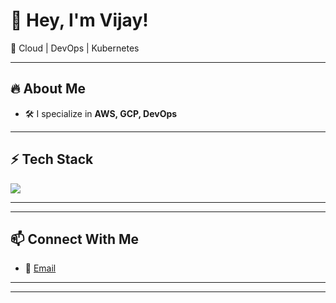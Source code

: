 # 👋 Hey, I'm Vijay!

🚀 Cloud | DevOps | Kubernetes

---

## 🔥 About Me
- 🛠️ I specialize in **AWS, GCP, DevOps** 

---

## ⚡ Tech Stack
<img src="https://skillicons.dev/icons?i=aws,gcp,docker,kubernetes,jenkins,terraform,maven,linux,github,ansible,prometheus,grafana" />

---


---

## 📫 Connect With Me
- 📧 [Email](mailto:vijay11532@gmail.com)



---

---

<!-- 🐍 Special GitHub Contribution Snake (Optional Fancy Stuff) -->
<!-- ![Snake animation](https://github.com/stacksimplify/stacksimplify/blob/output/github-contribution-grid-snake.svg) -->
